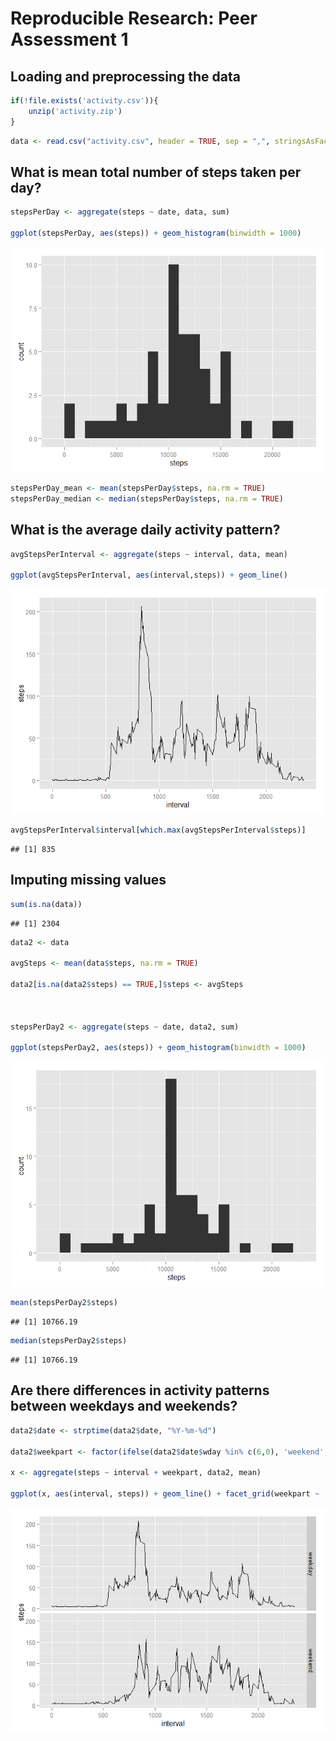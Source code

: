 # Reproducible Research: Peer Assessment 1




## Loading and preprocessing the data

```r
if(!file.exists('activity.csv')){
    unzip('activity.zip')
}
```

```r
data <- read.csv("activity.csv", header = TRUE, sep = ",", stringsAsFactor = FALSE)
```
## What is mean total number of steps taken per day?

```r
stepsPerDay <- aggregate(steps ~ date, data, sum)

ggplot(stepsPerDay, aes(steps)) + geom_histogram(binwidth = 1000)
```

![](PA1_template_files/figure-html/unnamed-chunk-4-1.png) 

```r
stepsPerDay_mean <- mean(stepsPerDay$steps, na.rm = TRUE)
stepsPerDay_median <- median(stepsPerDay$steps, na.rm = TRUE)
```

## What is the average daily activity pattern?

```r
avgStepsPerInterval <- aggregate(steps ~ interval, data, mean)

ggplot(avgStepsPerInterval, aes(interval,steps)) + geom_line()
```

![](PA1_template_files/figure-html/unnamed-chunk-6-1.png) 

```r
avgStepsPerInterval$interval[which.max(avgStepsPerInterval$steps)]
```

```
## [1] 835
```

## Imputing missing values

```r
sum(is.na(data))
```

```
## [1] 2304
```

```r
data2 <- data

avgSteps <- mean(data$steps, na.rm = TRUE)

data2[is.na(data2$steps) == TRUE,]$steps <- avgSteps



stepsPerDay2 <- aggregate(steps ~ date, data2, sum)

ggplot(stepsPerDay2, aes(steps)) + geom_histogram(binwidth = 1000)
```

![](PA1_template_files/figure-html/unnamed-chunk-7-1.png) 

```r
mean(stepsPerDay2$steps)
```

```
## [1] 10766.19
```

```r
median(stepsPerDay2$steps)
```

```
## [1] 10766.19
```
## Are there differences in activity patterns between weekdays and weekends?

```r
data2$date <- strptime(data2$date, "%Y-%m-%d")

data2$weekpart <- factor(ifelse(data2$date$wday %in% c(6,0), 'weekend', 'weekday'))

x <- aggregate(steps ~ interval + weekpart, data2, mean)

ggplot(x, aes(interval, steps)) + geom_line() + facet_grid(weekpart ~ .)
```

![](PA1_template_files/figure-html/unnamed-chunk-8-1.png) 
